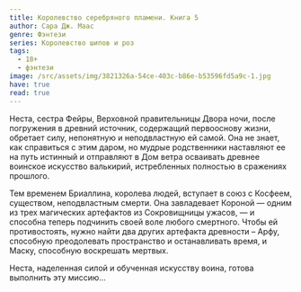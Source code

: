 ```yaml
---
title: Королевство серебряного пламени. Книга 5
author: Сара Дж. Маас
genre: Фэнтези
series: Королевство шипов и роз
tags:
  - 18+
  - фэнтези
image: /src/assets/img/3821326a-54ce-403c-b86e-b53596fd5a9c-1.jpg
have: true
read: true
---
```

Неста, сестра Фейры, Верховной правительницы Двора ночи, после погружения в древний источник, содержащий первооснову жизни, обретает силу, непонятную и неподвластную ей самой. Она не знает, как справиться с этим даром, но мудрые родственники наставляют ее на путь истинный и отправляют в Дом ветра осваивать древнее воинское искусство валькирий, истребленных полностью в сражениях прошлого.

Тем временем Бриаллина, королева людей, вступает в союз с Косфеем, существом, неподвластным смерти. Она завладевает Короной — одним из трех магических артефактов из Сокровищницы ужасов, — и способна теперь подчинить своей воле любого смертного. Чтобы ей противостоять, нужно найти два других артефакта древности – Арфу, способную преодолевать пространство и останавливать время, и Маску, способную воскрешать мертвых.

Неста, наделенная силой и обученная искусству воина, готова выполнить эту миссию…
